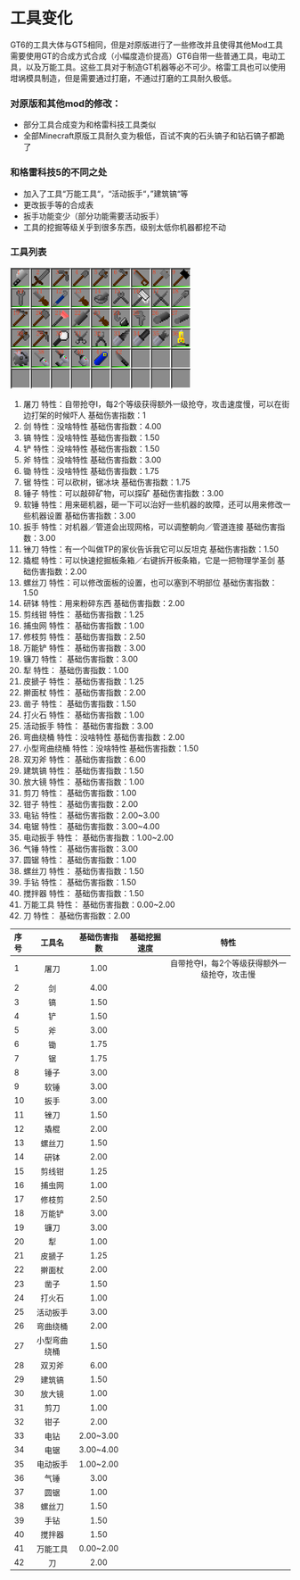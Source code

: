 # 工具变化

GT6的工具大体与GT5相同，但是对原版进行了一些修改并且使得其他Mod工具需要使用GT的合成方式合成（小幅度造价提高）GT6自带一些普通工具，电动工具，以及万能工具。这些工具对于制造GT机器等必不可少。格雷工具也可以使用坩埚模具制造，但是需要通过打磨，不通过打磨的工具耐久极低。

### 对原版和其他mod的修改：

* 部分工具合成变为和格雷科技工具类似
* 全部Minecraft原版工具耐久变为极低，百试不爽的石头镐子和钻石镐子都跪了

### 和格雷科技5的不同之处

* 加入了工具“万能工具“，“活动扳手“，”建筑镐“等
* 更改扳手等的合成表
* 扳手功能变少（部分功能需要活动扳手）
* 工具的挖掘等级关乎到很多东西，级别太低你机器都挖不动

### 工具列表

![](/assets/工具列表.png)  
 1. 屠刀 特性：自带抢夺I，每2个等级获得额外一级抢夺，攻击速度慢，可以在街边打架的时候吓人 基础伤害指数：1  
 2. 剑 特性：没啥特性 基础伤害指数：4.00  
 3. 镐 特性：没啥特性 基础伤害指数：1.50  
 4. 铲 特性：没啥特性 基础伤害指数：1.50  
 5. 斧 特性：没啥特性 基础伤害指数：3.00  
 6. 锄 特性：没啥特性 基础伤害指数：1.75  
 7. 锯 特性：可以砍树，锯冰块 基础伤害指数：1.75  
 8. 锤子 特性：可以敲碎矿物，可以探矿 基础伤害指数：3.00  
 9. 软锤 特性：用来砸机器，砸一下可以治好一些机器的故障，还可以用来修改一些机器设置 基础伤害指数：3.00  
 10. 扳手 特性：对机器／管道会出现网格，可以调整朝向／管道连接 基础伤害指数：3.00  
 11. 锉刀 特性：有一个叫做TP的家伙告诉我它可以反坦克 基础伤害指数：1.50  
 12. 撬棍 特性：可以快速挖掘板条箱／右键拆开板条箱，它是一把物理学圣剑 基础伤害指数：2.00  
 13. 螺丝刀 特性：可以修改面板的设置，也可以塞到不明部位 基础伤害指数：1.50  
 14. 研钵 特性：用来粉碎东西 基础伤害指数：2.00  
 15. 剪线钳 特性： 基础伤害指数：1.25  
 16. 捕虫网 特性： 基础伤害指数：1.00  
 17. 修枝剪 特性： 基础伤害指数：2.50  
 18. 万能铲 特性： 基础伤害指数：3.00  
 19. 镰刀 特性： 基础伤害指数：3.00  
 20. 犁 特性： 基础伤害指数：1.00  
 21. 皮搋子 特性： 基础伤害指数：1.25  
 22. 擀面杖 特性： 基础伤害指数：2.00  
 23. 凿子 特性： 基础伤害指数：1.50  
 24. 打火石 特性： 基础伤害指数：1.00  
 25. 活动扳手 特性： 基础伤害指数：3.00  
 26. 弯曲绕桶 特性：没啥特性 基础伤害指数：2.00  
 27. 小型弯曲绕桶 特性：没啥特性 基础伤害指数：1.50  
 28. 双刃斧 特性： 基础伤害指数：6.00  
 29. 建筑镐 特性： 基础伤害指数：1.50  
 30. 放大镜 特性： 基础伤害指数：1.00  
 31. 剪刀 特性： 基础伤害指数：1.00  
 32. 钳子 特性： 基础伤害指数：2.00  
 33. 电钻 特性： 基础伤害指数：2.00~3.00  
 34. 电锯 特性： 基础伤害指数：3.00~4.00  
 35. 电动扳手 特性： 基础伤害指数：1.00~2.00  
 36. 气锤 特性： 基础伤害指数：3.00  
 37. 圆锯 特性： 基础伤害指数：1.00  
 38. 螺丝刀 特性： 基础伤害指数：1.50  
 39. 手钻 特性： 基础伤害指数：1.50  
 40. 搅拌器 特性： 基础伤害指数：1.50  
 41. 万能工具 特性： 基础伤害指数：0.00~2.00  
 42. 刀 特性： 基础伤害指数：2.00

| 序号 | 工具名 | 基础伤害指数 | 基础挖掘速度 | 特性 |
| :--- | :---: | :---: | :---: | :---: |
| 1 | 屠刀 | 1.00 |  | 自带抢夺I，每2个等级获得额外一级抢夺，攻击慢 |
| 2 | 剑 | 4.00 |  |  |
| 3 | 镐 | 1.50 |  |  |
| 4 | 铲 | 1.50 |  |  |
| 5 | 斧 | 3.00 |  |  |
| 6 | 锄 | 1.75 |  |  |
| 7 | 锯 | 1.75 |  |  |
| 8 | 锤子 | 3.00 |  |  |
| 9 | 软锤 | 3.00 |  |  |
| 10 | 扳手 | 3.00 |  |  |
| 11 | 锉刀 | 1.50 |  |  |
| 12 | 撬棍 | 2.00 |  |  |
| 13 | 螺丝刀 | 1.50 |  |  |
| 14 | 研钵 | 2.00 |  |  |
| 15 | 剪线钳 | 1.25 |  |  |
| 16 | 捕虫网 | 1.00 |  |  |
| 17 | 修枝剪 | 2.50 |  |  |
| 18 | 万能铲 | 3.00 |  |  |
| 19 | 镰刀 | 3.00 |  |  |
| 20 | 犁 | 1.00 |  |  |
| 21 | 皮搋子 | 1.25 |  |  |
| 22 | 擀面杖 | 2.00 |  |  |
| 23 | 凿子 | 1.50 |  |  |
| 24 | 打火石 | 1.00 |  |  |
| 25 | 活动扳手 | 3.00 |  |  |
| 26 | 弯曲绕桶 | 2.00 |  |  |
| 27 | 小型弯曲绕桶 | 1.50 |  |  |
| 28 | 双刃斧 | 6.00 |  |  |
| 29 | 建筑镐 | 1.50 |  |  |
| 30 | 放大镜 | 1.00 |  |  |
| 31 | 剪刀 | 1.00 |  |  |
| 32 | 钳子 | 2.00 |  |  |
| 33 | 电钻 | 2.00~3.00 |  |  |
| 34 | 电锯 | 3.00~4.00 |  |  |
| 35 | 电动扳手 | 1.00~2.00 |  |  |
| 36 | 气锤 | 3.00 |  |  |
| 37 | 圆锯 | 1.00 |  |  |
| 38 | 螺丝刀 | 1.50 |  |  |
| 39 | 手钻 | 1.50 |  |  |
| 40 | 搅拌器 | 1.50 |  |  |
| 41 | 万能工具 | 0.00~2.00 |  |  |
| 42 | 刀 | 2.00 |  |  |



